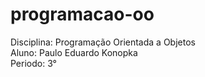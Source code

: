 # programacao-oo
Disciplina: Programação Orientada a Objetos</br>
Aluno: Paulo Eduardo Konopka</br>
Periodo: 3°</br>


